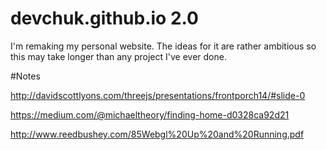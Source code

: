 # devchuk.github.io 2.0

I'm remaking my personal website. The ideas for it are rather ambitious so this may take longer than any project I've ever done.


#Notes


http://davidscottlyons.com/threejs/presentations/frontporch14/#slide-0

https://medium.com/@michaeltheory/finding-home-d0328ca92d21


http://www.reedbushey.com/85Webgl%20Up%20and%20Running.pdf
